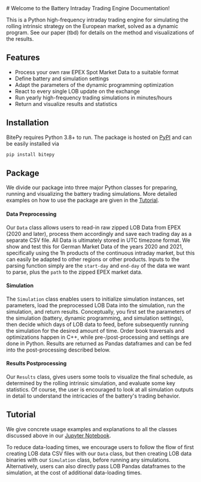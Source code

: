 <!-- docs/index.md -->
<meta name="google-site-verification" content="mhH7DGAxvNtyq685RXSYFa38_m7U4QuesCcM5tTFWBo" />
# Welcome to the Battery Intraday Trading Engine Documentation!

This is a Python high-frequency intraday trading engine for simulating the rolling intrinsic strategy on the European market, solved as a dynamic program. See our paper (tbd) for details on the method and visualizations of the results.

## Features

- Process your own raw EPEX Spot Market Data to a suitable format
- Define battery and simulation settings
- Adapt the parameters of the dynamic programming optimization
- React to every single LOB update on the exchange
- Run yearly high-frequency trading simulations in minutes/hours
- Return and visualize results and statistics

## Installation

BitePy requires Python 3.8+ to run.
The package is hosted on [PyPI](https://pypi.org/project/bitepy/) and can be easily installed via

```sh
pip install bitepy
```

## Package

We divide our package into three major Python classes for preparing, running and visualizing the battery trading simulations. More detailed examples on how to use the package are given in the [Tutorial](#tutorial).

#### Data Preprocessing

Our `Data` class allows users to read-in raw zipped LOB Data from EPEX (2020 and later), process them accordingly and save each trading day as a separate CSV file. All Data is ultimately stored in UTC timezone format.
We show and test this for German Market Data of the years 2020 and 2021, specifically using the 1h products of the continuous intraday market, but this can easily be adapted to other regions or other products.
Inputs to the parsing function simply are the `start-day` and `end-day` of the data we want to parse, plus the `path` to the zipped EPEX market data.

#### Simulation
The `Simulation` class enables users to initialize simulation instances, set parameters, load the preprocessed LOB Data into the simulation, run the simulation, and return results.
Conceptually, you first set the parameters of the simulation (battery, dynamic programming, and simulation settings), then decide which days of LOB data to feed, before subsequently running the simulation for the desired amount of time. Order book traversals and optimizations happen in C++, while pre-/post-processing and settings are done in Python. Results are returned as Pandas dataframes and can be fed into the post-processing described below.

#### Results Postprocessing

Our `Results` class, gives users some tools to visualize the final schedule, as determined by the rolling intrinsic simulation, and evaluate some key statistics. Of course, the user is encouraged to look at all simulation outputs in detail to understand the intricacies of the battery's trading behavior.

## Tutorial

We give concrete usage examples and explanations to all the classes discussed above in our [Jupyter Notebook](https://github.com/dschaurecker/bitepy/blob/main/notebooks/package_tutorial.ipynb).

To reduce data-loading times, we encourage users to follow the flow of first creating LOB data CSV files with our `Data` class, but then creating LOB data binaries with our `Simulation` class, before running any simulations. Alternatively, users can also directly pass LOB Pandas dataframes to the simulation, at the cost of additional data-loading times.